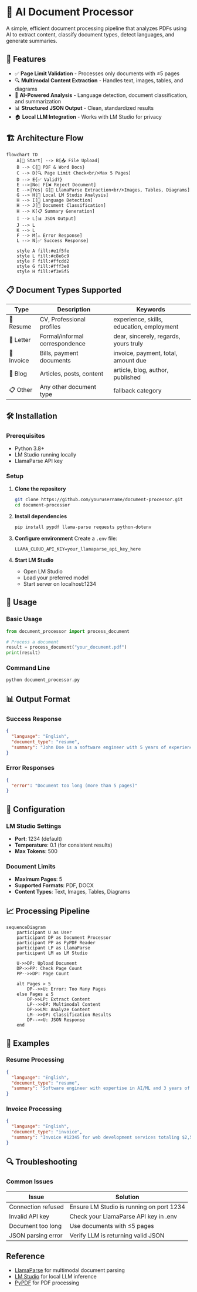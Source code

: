 # 📄 AI Document Processor

A simple, efficient document processing pipeline that analyzes PDFs using AI to extract content, classify document types, detect languages, and generate summaries.

## 🚀 Features

- ✅ **Page Limit Validation** - Processes only documents with ≤5 pages
- 🔍 **Multimodal Content Extraction** - Handles text, images, tables, and diagrams
- 🤖 **AI-Powered Analysis** - Language detection, document classification, and summarization
- 📊 **Structured JSON Output** - Clean, standardized results
- 🏠 **Local LLM Integration** - Works with LM Studio for privacy

## 🏗️ Architecture Flow

```mermaid
flowchart TD
    A[📁 Start] --> B[📤 File Upload]
    B --> C{📄 PDF & Word Docs}
    C --> D[🔍 Page Limit Check<br/>Max 5 Pages]
    D --> E{✅ Valid?}
    E -->|No| F[❌ Reject Document]
    E -->|Yes| G[🔧 LlamaParse Extraction<br/>Images, Tables, Diagrams]
    G --> H[🤖 Local LM Studio Analysis]
    H --> I[🎯 Language Detection]
    H --> J[📝 Document Classification]  
    H --> K[📋 Summary Generation]
    I --> L[📊 JSON Output]
    J --> L
    K --> L
    F --> M[⚠️ Error Response]
    L --> N[✅ Success Response]
    
    style A fill:#e1f5fe
    style L fill:#c8e6c9
    style F fill:#ffcdd2
    style G fill:#fff3e0
    style H fill:#f3e5f5
```

## 📋 Document Types Supported

| Type | Description | Keywords |
|------|-------------|----------|
| 📄 Resume | CV, Professional profiles | experience, skills, education, employment |
| 💌 Letter | Formal/informal correspondence | dear, sincerely, regards, yours truly |
| 🧾 Invoice | Bills, payment documents | invoice, payment, total, amount due |
| 📝 Blog | Articles, posts, content | article, blog, author, published |
| 📋 Other | Any other document type | fallback category |

## 🛠️ Installation

### Prerequisites
- Python 3.8+
- LM Studio running locally
- LlamaParse API key

### Setup

1. **Clone the repository**
   ```bash
   git clone https://github.com/yourusername/document-processor.git
   cd document-processor
   ```

2. **Install dependencies**
   ```bash
   pip install pypdf llama-parse requests python-dotenv
   ```

3. **Configure environment**
   Create a `.env` file:
   ```env
   LLAMA_CLOUD_API_KEY=your_llamaparse_api_key_here
   ```

4. **Start LM Studio**
   - Open LM Studio
   - Load your preferred model
   - Start server on localhost:1234

## 🚀 Usage

### Basic Usage
```python
from document_processor import process_document

# Process a document
result = process_document("your_document.pdf")
print(result)
```

### Command Line
```bash
python document_processor.py
```

## 📊 Output Format

### Success Response
```json
{
  "language": "English",
  "document_type": "resume",
  "summary": "John Doe is a software engineer with 5 years of experience in Python and machine learning..."
}
```

### Error Responses
```json
{
  "error": "Document too long (more than 5 pages)"
}
```

## 🔧 Configuration

### LM Studio Settings
- **Port**: 1234 (default)
- **Temperature**: 0.1 (for consistent results)
- **Max Tokens**: 500

### Document Limits
- **Maximum Pages**: 5
- **Supported Formats**: PDF, DOCX
- **Content Types**: Text, Images, Tables, Diagrams

## 📈 Processing Pipeline

```mermaid
sequenceDiagram
    participant U as User
    participant DP as Document Processor
    participant PP as PyPDF Reader
    participant LP as LlamaParse
    participant LM as LM Studio
    
    U->>DP: Upload Document
    DP->>PP: Check Page Count
    PP-->>DP: Page Count
    
    alt Pages > 5
        DP-->>U: Error: Too Many Pages
    else Pages ≤ 5
        DP->>LP: Extract Content
        LP-->>DP: Multimodal Content
        DP->>LM: Analyze Content
        LM-->>DP: Classification Results
        DP-->>U: JSON Response
    end
```

## 🎯 Examples

### Resume Processing
```json
{
  "language": "English",
  "document_type": "resume",
  "summary": "Software engineer with expertise in AI/ML and 3 years of experience at tech companies."
}
```

### Invoice Processing
```json
{
  "language": "English", 
  "document_type": "invoice",
  "summary": "Invoice #12345 for web development services totaling $2,500 due by March 15th."
}
```

## 🔍 Troubleshooting

### Common Issues

| Issue | Solution |
|-------|----------|
| Connection refused | Ensure LM Studio is running on port 1234 |
| Invalid API key | Check your LlamaParse API key in .env |
| Document too long | Use documents with ≤5 pages |
| JSON parsing error | Verify LLM is returning valid JSON |



## Reference

- [LlamaParse](https://docs.llamaindex.ai/en/stable/llama_cloud/llama_parse/) for multimodal document parsing
- [LM Studio](https://lmstudio.ai/) for local LLM inference
- [PyPDF](https://pypdf.readthedocs.io/) for PDF processing

